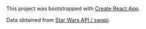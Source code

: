 This project was bootstrapped with [Create React App](https://github.com/facebook/create-react-app).

Data obtained from [Star Wars API / swapi](https://swapi.co).
